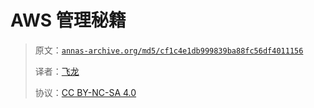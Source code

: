 # AWS 管理秘籍

> 原文：[`annas-archive.org/md5/cf1c4e1db999839ba88fc56df4011156`](https://annas-archive.org/md5/cf1c4e1db999839ba88fc56df4011156)
> 
> 译者：[飞龙](https://github.com/wizardforcel)
> 
> 协议：[CC BY-NC-SA 4.0](http://creativecommons.org/licenses/by-nc-sa/4.0/)